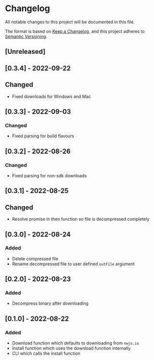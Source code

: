 # Changelog

All notable changes to this project will be documented in this file.

The format is based on [Keep a Changelog](https://keepachangelog.com/en/1.0.0/),
and this project adheres to [Semantic Versioning](https://semver.org/spec/v2.0.0.html).

## [Unreleased]

## [0.3.4] - 2022-09-22

## Changed

- Fixed downloads for Windows and Mac

## [0.3.3] - 2022-09-03

### Changed

- Fixed parsing for build flavours

## [0.3.2] - 2022-08-26

### Changed

- Fixed parsing for non-sdk downloads

## [0.3.1] - 2022-08-25

## Changed

- Resolve promise in then function so file is decompressed completely

## [0.3.0] - 2022-08-24

### Added

- Delete compressed file
- Rename decompressed file to user defined `outFile` argument

## [0.2.0] - 2022-08-23

### Added

- Decompress binary after downloading

## [0.1.0] - 2022-08-22

### Added

- Download function which defaults to downloading from `nwjs.io`
- Install function which uses the download function internally
- CLI which calls the install function
